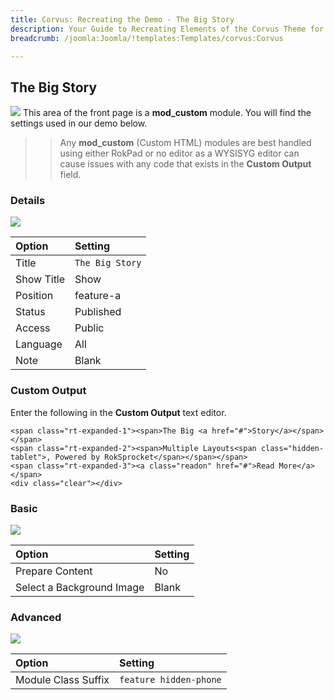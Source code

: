 ```yaml
---
title: Corvus: Recreating the Demo - The Big Story
description: Your Guide to Recreating Elements of the Corvus Theme for Joomla
breadcrumb: /joomla:Joomla/!templates:Templates/corvus:Corvus

---
```


The Big Story
-----
![][demo]
This area of the front page is a **mod_custom** module. You will find the settings used in our demo below.

>> Any **mod_custom** (Custom HTML) modules are best handled using either RokPad or no editor as a WYSISYG editor can cause issues with any code that exists in the **Custom Output** field.

### Details
![][demo2]

| Option            | Setting         |  
| :---------------- | :-------------- |  
| Title             | `The Big Story` |  
| Show Title        | Show            |  
| Position          | feature-a       |  
| Status            | Published       |  
| Access            | Public          |  
| Language          | All             |  
| Note              | Blank           |  

### Custom Output
Enter the following in the **Custom Output** text editor.

~~~
<span class="rt-expanded-1"><span>The Big <a href="#">Story</a></span></span>
<span class="rt-expanded-2"><span>Multiple Layouts<span class="hidden-tablet">, Powered by RokSprocket</span></span></span>
<span class="rt-expanded-3"><a class="readon" href="#">Read More</a></span>
<div class="clear"></div>
~~~

### Basic
![][demo3]

| Option                    | Setting |  
| :------------------------ | :------ |  
| Prepare Content           | No      |  
| Select a Background Image | Blank   |

### Advanced
![][demo4]

| Option              | Setting                |  
| :------------------ | :--------------------- |  
| Module Class Suffix | `feature hidden-phone` |

[demo]: assets/demo_3.jpeg
[demo2]: assets/story_1.jpeg
[demo3]: assets/story_2.jpeg
[demo4]: assets/story_3.jpeg